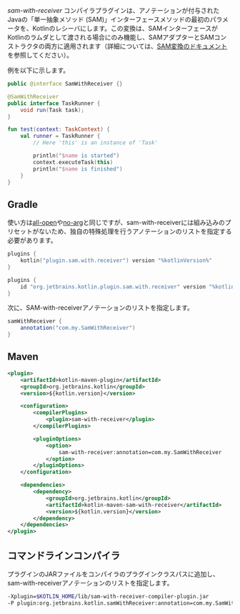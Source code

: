 [//]: # (title: SAM-with-receiver コンパイラプラグイン)

*sam-with-receiver* コンパイラプラグインは、アノテーションが付与されたJavaの「単一抽象メソッド (SAM)」インターフェースメソッドの最初のパラメータを、Kotlinのレシーバにします。この変換は、SAMインターフェースがKotlinのラムダとして渡される場合にのみ機能し、SAMアダプターとSAMコンストラクタの両方に適用されます（詳細については、[SAM変換のドキュメント](java-interop.md#sam-conversions)を参照してください）。

例を以下に示します。

```java
public @interface SamWithReceiver {}

@SamWithReceiver
public interface TaskRunner {
    void run(Task task);
}
```

```kotlin
fun test(context: TaskContext) {
    val runner = TaskRunner {
        // Here 'this' is an instance of 'Task'

        println("$name is started")
        context.executeTask(this)
        println("$name is finished")
    }
}
```

## Gradle

使い方は[all-open](all-open-plugin.md)や[no-arg](no-arg-plugin.md)と同じですが、sam-with-receiverには組み込みのプリセットがないため、独自の特殊処理を行うアノテーションのリストを指定する必要があります。

<tabs group="build-script">
<tab title="Kotlin" group-key="kotlin">

```kotlin
plugins {
    kotlin("plugin.sam.with.receiver") version "%kotlinVersion%"
}
```

</tab>
<tab title="Groovy" group-key="groovy">

```groovy
plugins {
    id "org.jetbrains.kotlin.plugin.sam.with.receiver" version "%kotlinVersion%"
}
```

</tab>
</tabs>

次に、SAM-with-receiverアノテーションのリストを指定します。

```groovy
samWithReceiver {
    annotation("com.my.SamWithReceiver")
}
```

## Maven

```xml
<plugin>
    <artifactId>kotlin-maven-plugin</artifactId>
    <groupId>org.jetbrains.kotlin</groupId>
    <version>${kotlin.version}</version>

    <configuration>
        <compilerPlugins>
            <plugin>sam-with-receiver</plugin>
        </compilerPlugins>

        <pluginOptions>
            <option>
                sam-with-receiver:annotation=com.my.SamWithReceiver
            </option>
        </pluginOptions>
    </configuration>

    <dependencies>
        <dependency>
            <groupId>org.jetbrains.kotlin</groupId>
            <artifactId>kotlin-maven-sam-with-receiver</artifactId>
            <version>${kotlin.version}</version>
        </dependency>
    </dependencies>
</plugin>
```

## コマンドラインコンパイラ

プラグインのJARファイルをコンパイラのプラグインクラスパスに追加し、sam-with-receiverアノテーションのリストを指定します。

```bash
-Xplugin=$KOTLIN_HOME/lib/sam-with-receiver-compiler-plugin.jar
-P plugin:org.jetbrains.kotlin.samWithReceiver:annotation=com.my.SamWithReceiver